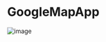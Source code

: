 # GoogleMapApp
![image](https://user-images.githubusercontent.com/88234731/192283562-53b5c18f-313c-4686-89f6-7318a9220811.png)

